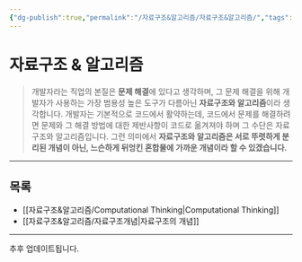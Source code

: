 ```yaml
---
{"dg-publish":true,"permalink":"/자료구조&알고리즘/자료구조&알고리즘/","tags":["자료구조","알고리즘"],"created":"2024-02-08T15:47:31.113+09:00","updated":"2024-04-04T17:49:03.529+09:00"}
---
```



# 자료구조 & 알고리즘

> 개발자라는 직업의 본질은 **문제 해결**에 있다고 생각하며, 그 문제 해결을 위해 개발자가 사용하는 가장 범용성 높은 도구가 다름아닌 **자료구조와 알고리즘**이라 생각합니다. 개발자는 기본적으로 코드에서 활약하는데, 코드에서 문제를 해결하려면 문제와 그 해결 방법에 대한 제반사항이 코드로 옮겨져야 하며 그 수단은 자료구조와 알고리즘입니다. 그런 의미에서 **자료구조와 알고리즘은 서로 뚜렷하게 분리된 개념이 아닌, 느슨하게 뒤엉킨 혼합물에 가까운 개념이라 할 수 있겠습니다.**

---

## 목록

+ [[자료구조&알고리즘/Computational Thinking\|Computational Thinking]]
+ [[자료구조&알고리즘/자료구조개념\|자료구조의 개념]]

---

추후 업데이트됩니다.